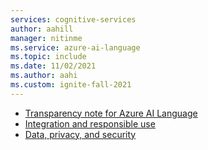```yaml
---
services: cognitive-services
author: aahill
manager: nitinme
ms.service: azure-ai-language
ms.topic: include
ms.date: 11/02/2021
ms.author: aahi
ms.custom: ignite-fall-2021
---
```

* [Transparency note for Azure AI Language](/legal/cognitive-services/language-service/transparency-note?context=/azure/ai-services/language-service/context/context)
* [Integration and responsible use](/legal/cognitive-services/language-service/guidance-integration-responsible-use?context=/azure/ai-services/language-service/context/context)
* [Data, privacy, and security](/legal/cognitive-services/language-service/data-privacy?context=/azure/ai-services/language-service/context/context)
